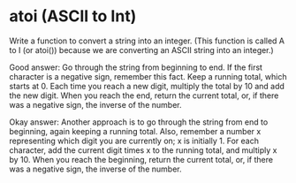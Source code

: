 # atoi (ASCII to Int)
 
 Write a function to convert a string into an integer.  (This function is called A to I (or  atoi()) because we are converting an ASCII string into an integer.)
 
Good answer: Go through the string from beginning to end.  If the first character is a  negative sign, remember this fact.  Keep a running total, which starts at 0.  Each time  you reach a new digit, multiply the total by 10 and add the new digit.  When you  reach the end, return the current total, or, if there was a negative sign, the inverse of  the number.
 
 Okay answer: Another approach is to go through the string from end to beginning,  again keeping a running total.  Also, remember a number x representing which digit  you are currently on; x is initially 1.  For each character, add the current digit times x  to the running total, and multiply x by 10.  When you reach the beginning, return the  current total, or, if there was a negative sign, the inverse of the number.
